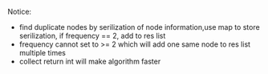 Notice:
- find duplicate nodes by serilization of node information,use map to store serilization, if frequency == 2, add to res list
- frequency cannot set to >= 2 which will add one same node to res list multiple times
- collect return int will make algorithm faster
